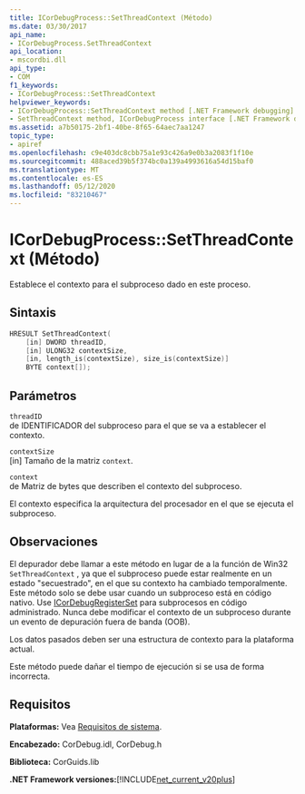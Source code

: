 ```yaml
---
title: ICorDebugProcess::SetThreadContext (Método)
ms.date: 03/30/2017
api_name:
- ICorDebugProcess.SetThreadContext
api_location:
- mscordbi.dll
api_type:
- COM
f1_keywords:
- ICorDebugProcess::SetThreadContext
helpviewer_keywords:
- ICorDebugProcess::SetThreadContext method [.NET Framework debugging]
- SetThreadContext method, ICorDebugProcess interface [.NET Framework debugging]
ms.assetid: a7b50175-2bf1-40be-8f65-64aec7aa1247
topic_type:
- apiref
ms.openlocfilehash: c9e403dc8cbb75a1e93c426a9e0b3a2083f1f10e
ms.sourcegitcommit: 488aced39b5f374bc0a139a4993616a54d15baf0
ms.translationtype: MT
ms.contentlocale: es-ES
ms.lasthandoff: 05/12/2020
ms.locfileid: "83210467"
---
```

# <a name="icordebugprocesssetthreadcontext-method"></a>ICorDebugProcess::SetThreadContext (Método)
Establece el contexto para el subproceso dado en este proceso.  
  
## <a name="syntax"></a>Sintaxis  
  
```cpp  
HRESULT SetThreadContext(  
    [in] DWORD threadID,  
    [in] ULONG32 contextSize,  
    [in, length_is(contextSize), size_is(contextSize)]  
    BYTE context[]);  
```  
  
## <a name="parameters"></a>Parámetros  
 `threadID`  
 de IDENTIFICADOR del subproceso para el que se va a establecer el contexto.  
  
 `contextSize`  
 [in] Tamaño de la matriz `context`.  
  
 `context`  
 de Matriz de bytes que describen el contexto del subproceso.  
  
 El contexto especifica la arquitectura del procesador en el que se ejecuta el subproceso.  
  
## <a name="remarks"></a>Observaciones  
 El depurador debe llamar a este método en lugar de a la función de Win32 `SetThreadContext` , ya que el subproceso puede estar realmente en un estado "secuestrado", en el que su contexto ha cambiado temporalmente. Este método solo se debe usar cuando un subproceso está en código nativo. Use [ICorDebugRegisterSet](icordebugregisterset-interface.md) para subprocesos en código administrado. Nunca debe modificar el contexto de un subproceso durante un evento de depuración fuera de banda (OOB).  
  
 Los datos pasados deben ser una estructura de contexto para la plataforma actual.  
  
 Este método puede dañar el tiempo de ejecución si se usa de forma incorrecta.  
  
## <a name="requirements"></a>Requisitos  
 **Plataformas:** Vea [Requisitos de sistema](../../get-started/system-requirements.md).  
  
 **Encabezado:** CorDebug.idl, CorDebug.h  
  
 **Biblioteca:** CorGuids.lib  
  
 **.NET Framework versiones:**[!INCLUDE[net_current_v20plus](../../../../includes/net-current-v20plus-md.md)]
